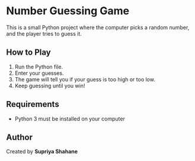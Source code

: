 #  Number Guessing Game

This is a small Python project where the computer picks a random number, and the player tries to guess it.

##  How to Play
1. Run the Python file.
2. Enter your guesses.
3. The game will tell you if your guess is too high or too low.
4. Keep guessing until you win!

##  Requirements
- Python 3 must be installed on your computer

##  Author
Created by **Supriya Shahane**
